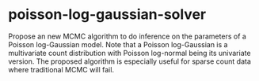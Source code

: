 # poisson-log-gaussian-solver
Propose an new MCMC algorithm to do inference on the parameters of a Poisson log-Gaussian model. Note that a Poisson log-Gaussian is a multivariate count distribution with Poisson log-normal being its univariate version. The proposed algorithm is especially useful for sparse count data where traditional MCMC will fail.
